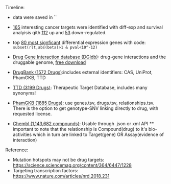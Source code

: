 
Timeline: 

* data were saved in ``

* [165](extdata/pancancer.drugtarget.pick.rnaseq.dmg.smdos.hr.pick.csv) interesting cancer targets were identified with diff-exp and survival analyisis qith [112](./extdata/pancancer.drugtarget.112upregulated.pick.rnaseq.dmg.smdos.hr.pick.csv) up and [53](./extdata/pancancer.drugtarget.53downregulated.pick.rnaseq.dmg.smd","os.hr.pick.csv) down-regulated. 

* top [80 most signficant](extdata/tcgaDgeMeta/image/) differential expression genes with code: `subset(rlt,abs(beta)>1 & pval<10^-12)`

* [Drug Gene Interaction database (DGIdb)](http://www.dgidb.org/): drug-gene interactions and the druggable genome, [free download](http://www.dgidb.org/downloads)

* [DrugBank (1572 Drugs)](http://www.drugbank.ca/downloads):includes external identifiers: CAS, UniProt, PhamGKB, TTD

* [TTD (3199 Drugs)](http://bidd.nus.edu.sg/group/cjttd/TTD_Download.asp): Therapeutic Target Database, includes many synonyms!

* [PhamGKB (1885 Drugs)](http://www.pharmgkb.org/resources/downloads_and_web_services.jsp): use genes.tsv, drugs.tsv, relationships.tsv. There is the option to get genotype-SNV linking directly to drug, with requested license.

* [Chembl (1,143,682 compounds)](https://www.ebi.ac.uk/chembldb/index.php/downloads): Usable through .json or xml API ** important to note that the relationship is Compound(drug) to it's bio-activities which in turn are linked to Target(gene) OR Assay(evidence of interaction)


Reference: 

* Mutation hotspots may not be drug targets: https://science.sciencemag.org/content/364/6447/1228
* Targeting transcription factors: https://www.nature.com/articles/nrd.2018.231
